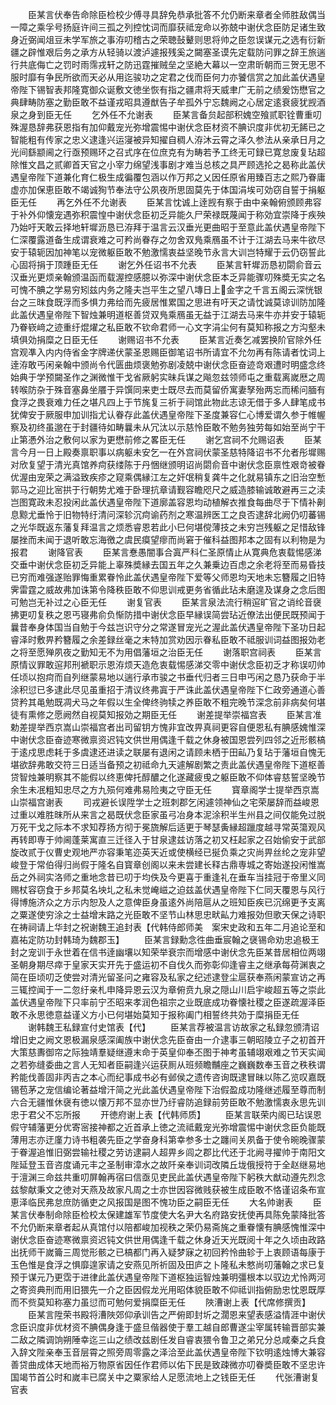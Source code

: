 <!-- { "loadSidebar": true } -->
　　臣某言伏奉告命除臣检校少傅寻具辞免恭承批答不允仍断来章者全师胜敌偶当一障之乘孚号扬庭许间三孤之列控忱词而靡获祗宠命以弥兢中谢伏念臣防足诸生致身近弼闻俎豆未学军旅之事洊叨稽古之荣聴鼔鼙则思将帅之臣忽误谋元之选有衍新疆之辟惟艰后务之承方从轻骑以渡泸遽报残奚之闚塞圣谟先定载防问罪之辞王旅遄行共底侮亡之罚时雨霈戎轩之防迅霆摧贼垒之坚絶大幕以一空肃昕朝而三贺无思不服时靡有争民所欲而天必从用迄骏功之定君之伐而臣何力亦饕信赏之加此盖伏遇皇帝陛下锡智表邦隆寛御众诞敷文徳坐恢有指之疆肃将天威聿广无前之绩爰饬懋官之典肆畴防塞之勤臣敢不益谨戎昭具遵猷告子牟孤外宁忘魏阙之心居定逺衰疲犹觊酒泉之身到臣无任
　　乞外任不允谢表
　　臣某言备贠起部积媿空飱贰职铨曹重叨殊渥恳辞弗获恩指有加仰戴宠光弥增震惕中谢伏念臣材资不腆识度非优初无餙已之智能粗有传家之忠义逮逢兴运寖被异知擢自稠人洊沐云霄之泽久参法从亲承日月之光间繇颛阃之行亟预赐环之召式序在位庶克有为畴若予工终无可録已寛怠废复玷超除惟文昌之贰卿首天官之小宰力绵望浅事剧才难当总核之具严顾选抡之曷称此盖伏遇皇帝陛下道兼化育仁极生成徧覆包涵以作万邦之乂因任原省用臻百志之熙乃眷庸虚亦加保恵臣敢不竭诚狥节奉法守公夙夜所思固莫先于体国涓埃可効窃自誓于捐躯臣无任
　　再乞外任不允谢表
　　臣某言忱诚上逹觊有察于由中亲翰俯颁顾弗容于补外仰懐宠遇弥积震惶中谢伏念臣初乏异能久尸荣禄既蔑闻于称効宜崇降于疾殃乃始吁天敢云择地轩墀沥恳已洊拜于温言云汉垂光更曲昭于至意此盖伏遇皇帝陛下仁深覆露道备生成谓衰难之可矜尚眷存之勿舍双鳬乘鴈虽不计于江湖去马来牛欲尽安于辕轭因加神笔以宠微躯臣敢不勉激懦衷益坚晚节永言大训岂特耀于云仍窃誓此心固将捐于顶踵臣无任
　　谢乞外任诏书不允表
　　臣某言轩墀沥恳初閟俞音云汉垂光更烦亲翰颁温函而载渥控感臆以弥深中谢伏念臣本乏异能骤叨殊奬无实之名可愧不腆之学易穷矧兹内务之隆夫岂平生之望八塼日上金字之千言五阁云深恍银台之三昩食既浮而多惧力弗给而先疲居惟累国之思进有吁天之请忱诚莫谅训防加隆此盖伏遇皇帝陛下智烛兼明道枢善贷双鳬乘鴈虽无益于江湖去马来牛亦并安于辕轭乃眷嵚﨑之迹重纡焜燿之私臣敢不钦命君师一心文字涓尘何有莫知称报之方沟壑未填俱効捐糜之日臣无任
　　谢赐诏书不允表
　　臣某言近奏乞减罢换阶官除外任宫观凖入内内侍省金字牌递伏蒙圣恩赐臣御笔诏书所请宜不允勿再有陈请者忱词上逹洊敢丐闲亲翰中颁尚令代匮曲烦褒勉弥剧凌兢中谢伏念臣奋迹竒艰遭时明盛念终始典于学预闚圣作之渊微惟干戈省厥躬实昧兵谋之飚忽兹领师屯之重载离嵗厯之周转喉防杂于殊音塞鼻坐餍于异馔同来吏士既尽去而莫留侨寓妻孥殆两忘而稀问腼有食浮之畏衰难力任之堪凡四上于节旄复三祈于祠馆此物此志谅无借于多人肆笔成书犹俾安于厥服申加训指尤认眷存此盖伏遇皇帝陛下圣度兼容仁心博爱谓久参于帷幄察及初终虽邈在于封疆待如畴曩未从冗汰以示慈怜臣敢不勉务独劳每如始至尚宁干止第慿外治之敷何以家为更懋前修之畧臣无任
　　谢乞宫祠不允赐诏表
　　臣某言今月一日上殿奏禀职事以病躯未安乞一在外宫祠伏蒙圣慈特降诏书不允者彤墀赐对欣复望于清光真馆养疴获缕陈于丹悃继颁明诏尚閟俞音中谢伏念臣禀性艰竒被眷优渥由宠荣之满溢致疾疹之窥乘偶縁江左之奸氓稍复龚牛之化就易镇东之旧治空慙郭马之迎比宻拱于行朝势尤难于卧理抗章请觐容瞻咫尺之威造膝输诚敢避再三之渎岂图寛政未忍投闲此盖伏遇皇帝陛下道廓盖容恩均动植解衣推食每曲尽于下情补劓息黥尤垂怜于旧物特纡清问深轸沉疴谕药剂之寒温辨医工之良否逮辞北阙仍叨蕃锡之光华既返东藩复拜温言之烦悉睿恩若此小巳何堪傥薄技之未穷岂残躯之足惜敌锋屡挫而未闻于退听敢忘海徼之虞民瘼望瘳而尚窘于催科益图邦本之固有以利物是为报君
　　谢降官表
　　臣某言惷愚闇事合寘严科仁圣原情止从寛典危衷载惕感涕交垂中谢伏念臣初乏异能上辜殊奬縁去国五年之久兼乗边百虑之余老将至而易昏技已穷而难强遂贻罪悔重累眷怜此盖伏遇皇帝陛下爱等父师恩均天地未忘簪履之旧特霁雷霆之威故弗加诛第令降秩臣敢不仰思训戒更务省循此玷未磨遑及谋身之念后图可勉岂无补过之心臣无任
　　谢复官表
　　臣某言泉法流行稍逭旷官之诮纶音襃拂更叨复秩之恩丐寝弗俞负惭防措中谢伏念臣早縁误简尝玷近僚法出便民既预闻于曩昔奉身体国当自勉于今兹岂识守分之常遂冒宠光之渥此盖伏遇皇帝陛下圣功日起睿泽时敷畀矜簪履之余差録丝毫之末特加赏劝因示眷私臣敢不祗服训词益图报効老之将至愿殚夙夜之勤知无不为用倡藩垣之治臣无任
　　谢落职宫祠表
　　臣某言原情议罪敢逭邦刑褫职示恩洊烦天造危衷载惕感涕交零中谢伏念臣初乏才称误叨帅任顷以抱疴而自列继蒙易地以遄行承市骏之书垂代归者三日申丐闲之恳乃获命于半涂积愆已多逮此尽见虽重招于清议终弗寘于严诛此盖伏遇皇帝陛下仁政旁通道心善贷矜其黾勉既凋犬马之年假以生全俾终驹犊之养臣敢不粗完晚节深念前非病矣何堪徒有熏修之愿阙然自视莫知报効之期臣无任
　　谢差提举崇福宫表
　　臣某言准勅差提举西京嵩山崇福宫者出司留钥方愧非宜改畀真祠更容自便恩私有腆感媿惟深中谢伏念臣奋迹寒微禀资迟钝文供世用偶逢千载之休身被国恩尝列四邻之近形骸槁于逺戍思虑耗于多虞逮还进读之联屡有退闲之请顾未栖于田畆乃复玷于藩垣自愧无堪欲辞弗敢交符三日适当备预之初祗命九天遽解剧繁之责此盖伏遇皇帝陛下道枢善贷智烛兼明察其不能假以终恵俾托醇醲之化遂藏疲曵之躯臣敢不仰体睿慈誓坚晚节余生未冺粗知忠尽之方九殒何难弗易险夷之守臣无任
　　寳章阁学士提举西京嵩山崇福宫谢表
　　司戎避长误陞学士之班刺郡乞闲遽领神仙之宅荣屡辞而益峻恩过重以难胜昩所从来言之曷既伏念臣家虽弓冶身本泥涂积半生州县之间仅能免过脱万死干戈之际本不求知荐扬方彻于冕旒解后适更于琴瑟夤縁超躐度越寻常英簜观风再转即専于帅阃蓬莱寓直三迁径入于甘泉逮兹访落之初又枉起家之召始偷安于武部旋改贰于仪曹史观地严亦容秉笔迩英天近或使横经已挻负乘之灾尚畀丝纶之宠非望峻登于常伯得归尚假于隆名自寳章创阁以来未尝建长释古鼎専城之寄始遂投闲惟嵩岳之外祠实洛师之重地念昔已叨于均佚及今更喜于重逢礼在垂车当挂冠于帝里义同赐杖容窃食于乡邦莫名坱圠之私未觉崦嵫之迫兹盖伏遇皇帝陛下仁同天覆恩与风行得博施济众之方示内恕及人之意俾臣身虽逺外尚陪扈从之班知臣疾已沉绵更予支离之粟遂使穷涂之士益增末路之光臣敢不坚节山林思忠畎畆力难报効但歌天保之诗职在祷祠请上华封之祝谢魏王追封表【代韩侍郎师美　案宋史政和五年二月追论至和嘉祐定防功封韩琦为魏郡玉】
　　臣某言録勳念徃曲垂宸翰之襃锡命劝忠追极王封之宠训于永世着在信书逹幽壤以知荣举衰宗而增感中谢伏念先臣某昔居相位两翊圣朝身期尽瘁于皇家天实开先于盛运初不自伐久而弥彰仰逢睿主之继承每荷渊衷之简在臣顷叨乏使尝对清光留圣问之雍容及私家之纪述逮登尘扈获奉燕闲蒙宣访之再三辄控闻于一二忽纡亲札申降异恩云汉为章俯贲九泉之隠山川启宇峻超五等之崇此盖伏遇皇帝陛下只率前宁丕昭来孝润色祖宗之业既底成功眷懐社稷之臣遂疏渥泽臣敢不永思徳意益谨义方小已何堪始莫知于报称阖门相誓终共効于糜捐臣无任
　　谢韩魏王私録宣付史馆表【代】
　　臣某言荐被温言访故家之私録忽颁清诏增旧史之阙文恩极漏泉感深阖族中谢伏念先臣奋由一介逮事三朝昭陵立子之初首开大策慈夀御帘之际独靖羣疑继遵末命于英皇仰奉丕图于神考虽辅翊艰难之节天实闻之若弥缝委曲之言人无知者臣嗣逢兴运获厠从班频瞻黼座之巍巍数奉玉音之秩秩谓矜能伐善固非丙吉之本心而纪事成书必有邺侯之遗传咨询既逮冒昧以陈乙览叹嘉既锡苞茅之宠信编论著益增汗简之光此盖伏遇皇帝陛下治假盈成功隆继述履至尊而制六合无疆惟休襃有徳以懐万邦不显亦世乃纡睿防追録前劳臣敢不勉激懦衷永思先训忠于君父不忘所报
　　开徳府谢上表【代韩师质】
　　臣某言联荣内阁已玷误恩假守辅藩更分优寄宻接神都之近首承上徳之流祗戴宠光弥增震惕中谢伏念臣负能既薄用志亦迂廑力诗书粗袭先臣之学奋身科第幸参多士之躔间关夙备于使令晼晚骤蒙于眷渥追惟旧弼尝输社稷之劳访逮嗣人超畀乡闾之郡比代还于北阙寻擢帅于南阳文陛延登玉音咨度诵元丰之圣制审漳水之故阡亲奉训词改隣丘垅俄授符于全赵继易地于澶渊三命兹共重叨屏翰再宿曰信亟见吏民此盖伏遇皇帝陛下躬秩大猷动遵先烈念兹黎献秉文之徳对天燕及故家凡周之士亦世因容微贱获被生成臣敢不恪谨诏条布宣恵泽临民弗怠庶防循吏之风报国是图不愧功臣之嗣臣无任
　　大名帅谢表
　　臣某言伏奉制命除臣检校太保建雄军节度使大名尹大名府路安抚使再具陈免蒙降批答不允仍断来章者起从真馆付以陪都峻加视秩之荣仍易斋旄之重眷懐有腆感愧惟深中谢伏念臣奋迹寒微禀资迟钝文供世用偶逢千载之休身近天光既阅十年之久顷由政路出抚师干嵗籥三周觉形骸之已槁都门再入疑梦寐之初回矜怜曲轸于上衷顾语每康于玉色惟是食浮之惧靡遑家请之安燕见所祈固及田庐之卜隆私未憗尚叨藩翰之求已复预于谋元乃更霑于进律此盖伏遇皇帝陛下道枢独运智烛兼明彊根本以驭边尤怜两河之寄资典刑而用旧猥先一介之臣因假龙光用昭体貌臣敢不仰祗训指俯励忠忱恩既厚而不赀莫知称塞力虽愆而可勉何爱捐糜臣无任
　　陜漕谢上表【代席修撰贡】
　　臣某言陞荣书殿将漕陜郊仰承训告之严俯即封圻之濶恩来望表感溢情涯中谢伏念臣识度非优材资不腆偶身逢于盛旦偕器使于羣工越自郎曹遂尘宰属转输晋部实兼二敌之隣调饷朔陲幸迄三山之绩改兹剧任发自睿衷猥令鲁卫之弟兄分总咸秦之兵食入辞文陛亲奉玉音层霄之照旁周零露之泽洽至此盖伏遇皇帝陛下钦明逺烛博大兼容善贷曲成体天地而裕万物原省因任作君师以佑下民是致疎微亦叨眷奬臣敢不坚忠许国竭节首公时和嵗丰已腐关中之粟家给人足愿流地上之钱臣无任
　　代张漕谢复官表
